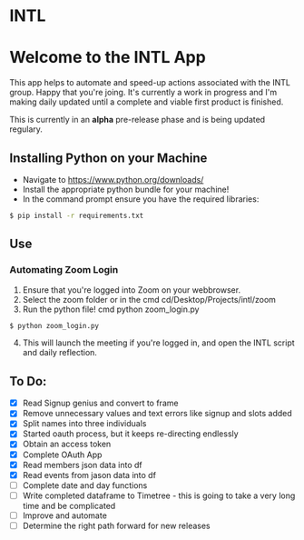 # INTL

# Welcome to the INTL App 

This app helps to automate and speed-up actions associated with the INTL group. Happy that you're joing. It's currently a work in progress and I'm making daily updated until a complete and viable first product is finished. 

This is currently in an **alpha** pre-release phase and is being updated regulary. 

## Installing Python on your Machine

- Navigate to https://www.python.org/downloads/
- Install the appropriate python bundle for your machine!
- In the command prompt ensure you have the required libraries: 

 ```bash
$ pip install -r requirements.txt
```

## Use 

### Automating Zoom Login 

1. Ensure that you're logged into Zoom on your webbrowser. 
2. Select the zoom folder or in the cmd cd/Desktop/Projects/intl/zoom
3. Run the python file! cmd python zoom_login.py

```bash 
$ python zoom_login.py
```

4. This will launch the meeting if you're logged in, and open the INTL script and daily reflection. 

## To Do: 

- [x] Read Signup genius and convert to frame 
- [x] Remove unnecessary values and text errors like signup and slots added 
- [x] Split names into three individuals 
- [x] Started oauth process, but it keeps re-directing endlessly
- [x] Obtain an access token
- [x] Complete OAuth App
- [x] Read members json data into df
- [x] Read events from jason data into df
- [ ] Complete date and day functions 
- [ ] Write completed dataframe to Timetree - this is going to take a very long time and be complicated
- [ ] Improve and automate
- [ ] Determine the right path forward for new releases